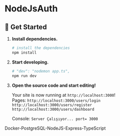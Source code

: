 # NodeJsAuth
## 🚀 Get Started

1. **Install dependencies.**

   ```sh
   # install the dependencies
   npm install 
   ```

1. **Start developing.**

   ```sh
   # "dev": "nodemon app.ts",
   npm run dev
   ```
1. **Open the source code and start editing!**

   Your site is now running at `http://localhost:3000`!
   <br>Pages:
   `http://localhost:3000/users/login`<br>
   `http://localhost:3000/users/register`<br>
   `http://localhost:3000/users/dashboard`


   Console: `Server Çalışıyor... port= 3000`

Docker-PostgreSQL-NodeJS-Express-TypeScript
